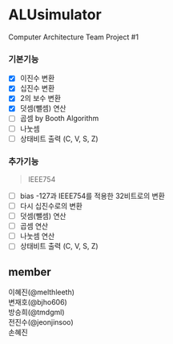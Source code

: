 # ALUsimulator
Computer Architecture Team Project #1

### 기본기능
- [X] 이진수 변환
- [X] 십진수 변환
- [X] 2의 보수 변환
- [X] 덧셈(뺄셈) 연산
- [ ] 곱셈 by Booth Algorithm
- [ ] 나눗셈
- [ ] 상태비트 출력 (C, V, S, Z)

### 추가기능
> IEEE754
- [ ] bias -127과 IEEE754를 적용한 32비트로의 변환
- [ ] 다시 십진수로의 변환
- [ ] 덧셈(뺄셈) 연산
- [ ] 곱셈 연산
- [ ] 나눗셈 연산
- [ ] 상태비트 출력 (C, V, S, Z)

## member
이혜진(@melthleeth) <br>
변재호(@bjho606) <br>
방승희(@tmdgml) <br>
전진수(@jeonjinsoo) <br>
손혜진 <br>
